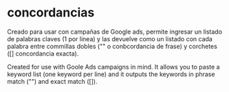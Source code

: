 # concordancias
Creado para usar con campañas de Google ads, permite ingresar un listado de palabras claves (1 por linea) y 
las devuelve como un listado con cada palabra entre commillas dobles ("" o conbcordancia de frase) y corchetes ([] concordancia exacta).

Created for use with Goole Ads campaigns in mind. It allows you to paste a keyword list (one keyword per line) and it outputs the keywords in phrase match ("") and exact match ([]).
